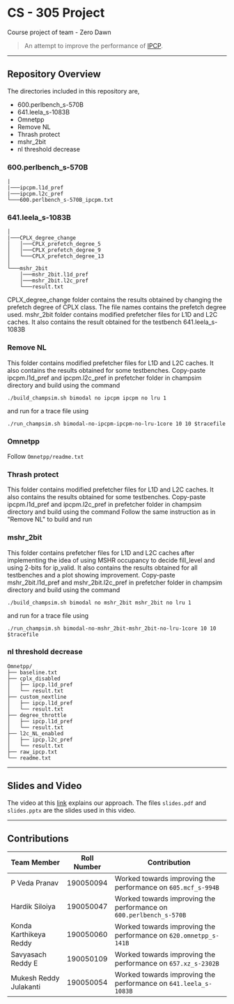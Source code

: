 # CS - 305 Project

Course project of team - Zero Dawn

> An attempt to improve the performance of [IPCP](https://www.cse.iitb.ac.in/~biswa/IPCP_ISCA20.pdf).

***

## Repository Overview
The directories included in this repository are,

- 600.perlbench_s-570B
- 641.leela_s-1083B
- Omnetpp
- Remove NL
- Thrash protect
- mshr_2bit
- nl threshold decrease

### 600.perlbench_s-570B
```
|
|───ipcpm.l1d_pref
|───ipcpm.l2c_pref
└───600.perlbench_s-570B_ipcpm.txt
```
### 641.leela_s-1083B
```
│
|───CPLX_degree_change
│   │───CPLX_prefetch_degree_5   
│   │───CPLX_prefetch_degree_9   
│   └───CPLX_prefetch_degree_13
│
└───mshr_2bit
    │───mshr_2bit.l1d_pref
    │───mshr_2bit.l2c_pref
    └───result.txt 
```
CPLX_degree_change folder contains the results obtained by changing the prefetch degree of CPLX class. The file names contains the prefetch degree used.
mshr_2bit folder contains modified prefetcher files for L1D and L2C caches. It also contains the result obtained for the testbench 641.leela_s-1083B


### Remove NL
This folder contains modified prefetcher files for L1D and L2C caches. It also contains the results obtained for some testbenches. Copy-paste ipcpm.l1d_pref and ipcpm.l2c_pref in prefetcher folder in champsim directory and build using the command
```
./build_champsim.sh bimodal no ipcpm ipcpm no lru 1
```
and run for a trace file using
```
./run_champsim.sh bimodal-no-ipcpm-ipcpm-no-lru-1core 10 10 $tracefile 
```

### Omnetpp

Follow `Omnetpp/readme.txt`

### Thrash protect
This folder contains modified prefetcher files for L1D and L2C caches. It also contains the results obtained for some testbenches. Copy-paste ipcpm.l1d_pref and ipcpm.l2c_pref in prefetcher folder in champsim directory and build using the command
Follow the same instruction as in "Remove NL" to build and run

### mshr_2bit
This folder contains prefetcher files for L1D and L2C caches after implementing the idea of using MSHR occupancy to decide fill_level and using 2-bits for ip_valid. It also contains the results obtained for all testbenches and a plot showing improvement. Copy-paste mshr_2bit.l1d_pref and mshr_2bit.l2c_pref in prefetcher folder in champsim directory and build using the command
```
./build_champsim.sh bimodal no mshr_2bit mshr_2bit no lru 1
```
and run for a trace file using

```
./run_champsim.sh bimodal-no-mshr_2bit-mshr_2bit-no-lru-1core 10 10 $tracefile 
```

### nl threshold decrease


```
Omnetpp/
├── baseline.txt
├── cplx_disabled
│   ├── ipcp.l1d_pref
│   └── result.txt
├── custom_nextline
│   ├── ipcp.l1d_pref
│   └── result.txt
├── degree_throttle
│   ├── ipcp.l1d_pref
│   └── result.txt
├── l2c_NL_enabled
│   ├── ipcp.l2c_pref
│   └── result.txt
├── raw_ipcp.txt
└── readme.txt
```


***
## Slides and Video

The video at this [link](https://youtu.be/571DU2RCcyM) explains our approach. The files `slides.pdf` and `slides.pptx` are the slides used in this video. 


***

## Contributions

| Team Member | Roll Number | Contribution |
| --- | --- | ----------- |
| P Veda Pranav | 190050094 | Worked towards improving the performance on `605.mcf_s-994B` |
| Hardik Siloiya | 190050047 | Worked towards improving the performance on `600.perlbench_s-570B`|
| Konda Karthikeya Reddy | 190050060 | Worked towards improving the performance on `620.omnetpp_s-141B` |
| Savyasach Reddy E | 190050109 | Worked towards improving the performance on `657.xz_s-2302B` |
| Mukesh Reddy Julakanti | 190050054 | Worked towards improving the performance on `641.leela_s-1083B` |

